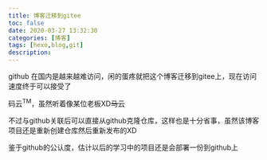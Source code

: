 ```yaml
---
title: 博客迁移到gitee
toc: false
date: 2020-03-27 13:32:30
categories: [博客]
tags: [hexo,blog,git]
description:
---
```

github 在国内是越来越难访问，闲的蛋疼就把这个博客迁移到gitee上，现在访问速度终于可以接受了

码云<sup>TM</sup>，虽然听着像某位老板XD~~马云~~

不过与github关联后可以直接从github克隆仓库，这样也是十分省事，虽然该博客项目还是重新创建仓库然后重新发布的XD

鉴于github的公认度，估计以后的学习中的项目还是会部署一份到github上